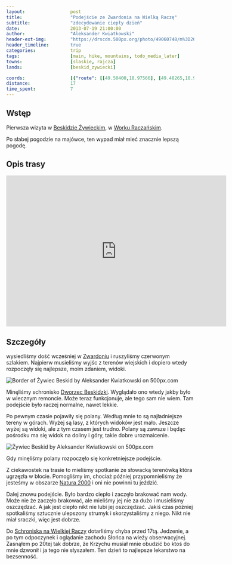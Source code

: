 ```yaml
---
layout:                 post
title:                  "Podejście ze Zwardonia na Wielką Raczę"
subtitle:               "zdecydowanie ciepły dzień"
date:                   2013-07-19 21:00:00
author:                 "Aleksander Kwiatkowski"
header-ext-img:         "https://drscdn.500px.org/photo/49060748/m%3D2048/16f60768c8815f6fdec6cdc226da8192"
header_timeline:        true
categories:             trip
tags:                   [main, hike, mountains, todo_media_later]
towns:                  [slaskie, rajcza]
lands:                  [beskid_zywiecki]

coords:                 [{"route": [[49.50400,18.97566], [49.48265,18.96133], [49.47696,18.97069], [49.45509,18.96142], [49.45102,18.97515], [49.43361,18.99206], [49.42814,18.99377], [49.41206,18.96905]], "type": "hike"}, {"route": [[49.50701,19.10090], [49.50088,19.08279], [49.49012,19.07438], [49.49090,19.05353], [49.51844,19.02924], [49.52262,19.00349], [49.50440,18.97645]], "type": "train"}]
distance:               17
time_spent:             7
---
```


[wiki-worek]:                   https://pl.wikipedia.org/wiki/Grupa_Wielkiej_Raczy
[wiki-beskid-zywiecki]:         https://pl.wikipedia.org/wiki/Beskid_%C5%BBywiecki
[wiki-zwardon]:                 https://pl.wikipedia.org/wiki/Zwardo%C5%84
[wiki-zwardon-schron]:          https://pl.wikipedia.org/wiki/Schronisko_PTTK_w_Zwardoniu
[wiki-natura]:                  https://pl.wikipedia.org/wiki/Natura_2000
[wiki-schron-racza]:            https://pl.wikipedia.org/wiki/Schronisko_PTTK_na_Wielkiej_Raczy

Wstęp
-----

Pierwsza wizyta w [Beskidzie Żywieckim][wiki-beskid-zywiecki], w [Worku Raczańskim][wiki-worek].

Po słabej pogodzie na majówce, ten wypad miał mieć znacznie lepszą pogodę.

Opis trasy
----------

<iframe height='405' width='590' frameborder='0' allowtransparency='true' scrolling='no' src='https://www.strava.com/activities/167090796/embed/8572319f4b87e285df898c7566288d51c287386c'></iframe>

Szczegóły
---------

wysiedliśmy dość wcześniej w [Zwardoniu][wiki-zwardon] i ruszyliśmy czerwonym szlakiem. Najpierw musieliśmy
wyjśc z terenów wiejskich i dopiero wtedy rozpoczęły się najlepsze, moim zdaniem, widoki.

<div class='pixels-photo'>
  <p>
    <img src='https://drscdn.500px.org/photo/41464166/m%3D900/f7a9972714231f715b88d0e94e4c3f99' alt='Border of Żywiec Beskid by Aleksander Kwiatkowski on 500px.com'>
  </p>
  <a href='https://500px.com/photo/41464166/border-of-%C5%BBywiec-beskid-by-aleksander-kwiatkowski' alt='Border of Żywiec Beskid by Aleksander Kwiatkowski on 500px.com'></a>
</div>
<script type='text/javascript' src='https://500px.com/embed.js'></script>

Minęliśmy schronisko [Dworzec Beskidzki][wiki-zwardon-schron]. Wyglądało ono wtedy jakby było w wiecznym remoncie.
Może teraz funkcjonuje, ale tego sam nie wiem. Tam podejście było raczej normalne, nawet lekkie.

Po pewnym czasie pojawiły się polany. Według mnie to są najładniejsze tereny w górach. Wyżej są lasy, z których widoków
jest mało. Jeszcze wyżej są widoki, ale z tym czasem jest trudno. Polany są zawsze i będąc pośrodku ma się
widok na doliny i góry, takie dobre urozmaicenie.

<div class='pixels-photo'>
  <p>
    <img src='https://drscdn.500px.org/photo/45044290/m%3D900/edbeff071cdf906854ca13f5b9516bd7' alt='Żywiec Beskid by Aleksander Kwiatkowski on 500px.com'>
  </p>
  <a href='https://500px.com/photo/45044290/%C5%BBywiec-beskid-by-aleksander-kwiatkowski' alt='Żywiec Beskid by Aleksander Kwiatkowski on 500px.com'></a>
</div>
<script type='text/javascript' src='https://500px.com/embed.js'></script>

Gdy minęliśmy polany rozpoczęło się konkretniejsze podejście.

Z ciekawostek na trasie to mieliśmy spotkanie ze
słowacką terenówką która ugrzęzła w błocie. Pomogliśmy im, chociaż później przypomnieliśmy że jesteśmy
w obszarze [Natura 2000][wiki-natura] i oni nie powinni tu jeździć.

Dalej znowu podejście. Było bardzo ciepło i zaczęło brakować nam wody. Może nie że zaczęło brakować, ale mieliśmy jej
nie za dużo i musieliśmy oszczędzać.
A jak jest ciepło nikt nie lubi jej oszczędzać. Jakiś czas później spotkaliśmy sztucznie ulepszony strumyk i
skorzystaliśmy z niego. Nikt nie miał sraczki, więc jest dobrze.

Do [Schroniska na Wielkiej Raczy][wiki-schron-racza] dotarliśmy chyba przed 17tą. Jedzenie, a po tym odpoczynek
i oglądanie zachodu Słońca na wieży obserwacyjnej. Zasnąłem po 20tej tak dobrze, że Krzychu musiał mnie obudzić
bo ktoś do mnie dzwonił i ja tego nie słyszałem. Ten dzień to najlepsze lekarstwo na bezsenność.
